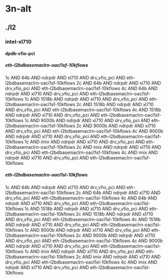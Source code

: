 # 3n-alt
## ./l2
### intel-xl710
#### dpdk-vfio-pci
##### eth-l2bdbasemaclrn-oacl1sf-10kflows
1c AND 64b AND ndrpdr AND xl710 AND drv_vfio_pci AND eth-l2bdbasemaclrn-oacl1sf-10kflows
2c AND 64b AND ndrpdr AND xl710 AND drv_vfio_pci AND eth-l2bdbasemaclrn-oacl1sf-10kflows
4c AND 64b AND ndrpdr AND xl710 AND drv_vfio_pci AND eth-l2bdbasemaclrn-oacl1sf-10kflows
1c AND 1518b AND ndrpdr AND xl710 AND drv_vfio_pci AND eth-l2bdbasemaclrn-oacl1sf-10kflows
2c AND 1518b AND ndrpdr AND xl710 AND drv_vfio_pci AND eth-l2bdbasemaclrn-oacl1sf-10kflows
4c AND 1518b AND ndrpdr AND xl710 AND drv_vfio_pci AND eth-l2bdbasemaclrn-oacl1sf-10kflows
1c AND 9000b AND ndrpdr AND xl710 AND drv_vfio_pci AND eth-l2bdbasemaclrn-oacl1sf-10kflows
2c AND 9000b AND ndrpdr AND xl710 AND drv_vfio_pci AND eth-l2bdbasemaclrn-oacl1sf-10kflows
4c AND 9000b AND ndrpdr AND xl710 AND drv_vfio_pci AND eth-l2bdbasemaclrn-oacl1sf-10kflows
1c AND imix AND ndrpdr AND xl710 AND drv_vfio_pci AND eth-l2bdbasemaclrn-oacl1sf-10kflows
2c AND imix AND ndrpdr AND xl710 AND drv_vfio_pci AND eth-l2bdbasemaclrn-oacl1sf-10kflows
4c AND imix AND ndrpdr AND xl710 AND drv_vfio_pci AND eth-l2bdbasemaclrn-oacl1sf-10kflows
##### eth-l2bdbasemaclrn-oacl1sl-10kflows
1c AND 64b AND ndrpdr AND xl710 AND drv_vfio_pci AND eth-l2bdbasemaclrn-oacl1sl-10kflows
2c AND 64b AND ndrpdr AND xl710 AND drv_vfio_pci AND eth-l2bdbasemaclrn-oacl1sl-10kflows
4c AND 64b AND ndrpdr AND xl710 AND drv_vfio_pci AND eth-l2bdbasemaclrn-oacl1sl-10kflows
1c AND 1518b AND ndrpdr AND xl710 AND drv_vfio_pci AND eth-l2bdbasemaclrn-oacl1sl-10kflows
2c AND 1518b AND ndrpdr AND xl710 AND drv_vfio_pci AND eth-l2bdbasemaclrn-oacl1sl-10kflows
4c AND 1518b AND ndrpdr AND xl710 AND drv_vfio_pci AND eth-l2bdbasemaclrn-oacl1sl-10kflows
1c AND 9000b AND ndrpdr AND xl710 AND drv_vfio_pci AND eth-l2bdbasemaclrn-oacl1sl-10kflows
2c AND 9000b AND ndrpdr AND xl710 AND drv_vfio_pci AND eth-l2bdbasemaclrn-oacl1sl-10kflows
4c AND 9000b AND ndrpdr AND xl710 AND drv_vfio_pci AND eth-l2bdbasemaclrn-oacl1sl-10kflows
1c AND imix AND ndrpdr AND xl710 AND drv_vfio_pci AND eth-l2bdbasemaclrn-oacl1sl-10kflows
2c AND imix AND ndrpdr AND xl710 AND drv_vfio_pci AND eth-l2bdbasemaclrn-oacl1sl-10kflows
4c AND imix AND ndrpdr AND xl710 AND drv_vfio_pci AND eth-l2bdbasemaclrn-oacl1sl-10kflows